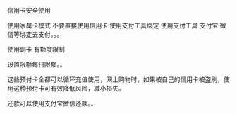 信用卡安全使用


使用家属卡模式
不要直接使用信用卡 使用支付工具绑定
使用支付工具 支付宝 微信等绑定去支付。。。

使用副卡 有额度限制

设置限额每日限额。。


这些预付卡全都可以循环充值使用，网上购物时，如果被自己的信用卡被盗刷，使用这种预付卡可有效降低风险，减小损失。

还款可以使用支付宝微信还款。。

